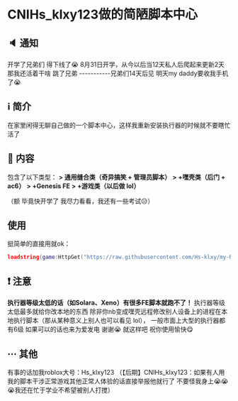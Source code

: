 # CNIHs_klxy123做的简陋脚本中心

## 🔈 通知
开学了兄弟们 得下线了😭 8月31日开学，从今以后当12天私人后爬起来更新2天 那我还活着干啥 跳了兄弟 -----------兄弟们14天后见 明天my daddy要收我手机了😭
## ℹ 简介
在家里闲得无聊自己做的一个脚本中心，这样我重新安装执行器的时候就不要瞎忙活了

## 📖 内容

包含了以下类型：
**> 通用缝合类（奇异搞笑 + 管理员脚本）**
**> +嘿壳类（后门 + ac6）**
**> +Genesis FE**
**> +游戏类（以后做 lol）**

（额 毕竟快开学了 我尽力看看，我还有一些考试😥）
## 使用
挺简单的直接用就ok：
```lua
loadstring(game:HttpGet("https://raw.githubusercontent.com/Hs-klxy/my-Roblox-UI/refs/heads/main/script.lua"))()
```
## ❗ 注意
**执行器等级太低的话（如Solara、Xeno）有很多FE脚本就跑不了！**
执行器等级太低最多就给你改本地的东西
除非你nb变成嘿壳远程修改别人设备上的进程在本地执行脚本（那从某种意义上别人也可以看见 lol），
一般市面上大型的执行器都有6级
如果可以的话也来为爱发电 谢谢😭
就这样吧 祝你使用愉快😋
## ··· 其他
有事的话加我roblox大号：Hs_klxy123
（【后期】CNIHs_klxy123：如果有人用我的脚本干涉正常游戏其他正常人体验的话直接举报他就行了 不要怪我身上😭😭😭我还在忙于学业不希望被别人打搅）
